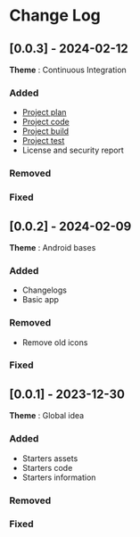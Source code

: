# Change Log

## [0.0.3] - 2024-02-12

**Theme** : Continuous Integration

### Added
- [Project plan](https://github.com/users/StrategFirst/projects/1)
- [Project code](https://github.com/StrategFirst/CallGuard)
- [Project build](https://github.com/StrategFirst/CallGuard/actions/workflows/app-ci.yml)
- [Project test](https://github.com/StrategFirst/CallGuard/actions/workflows/app-ci.yml)
- License and security report

### Removed

### Fixed

## [0.0.2] - 2024-02-09

**Theme** : Android bases

### Added
- Changelogs
- Basic app

### Removed
- Remove old icons

### Fixed

## [0.0.1] - 2023-12-30

**Theme** : Global idea

### Added
- Starters assets
- Starters code
- Starters information

### Removed

### Fixed